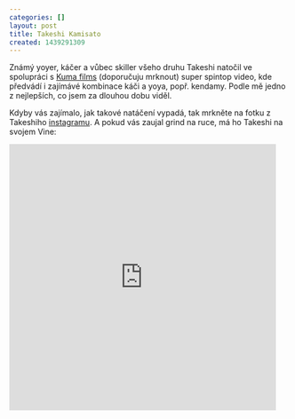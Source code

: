 ```yaml
---
categories: []
layout: post
title: Takeshi Kamisato
created: 1439291309
---
```

<p>Známý yoyer, káčer a vůbec skiller všeho druhu Takeshi natočil ve spolupráci s <a href="https://www.youtube.com/user/kumakumafilms">Kuma films</a> (doporučuju mrknout) super spintop video, kde předvádí i zajímávé kombinace káči a yoya, popř. kendamy. Podle mě jedno z nejlepších, co jsem za dlouhou dobu viděl.</p>



<p><div class="youtube-player" data-id="KWlt2un4q9s"></div></p>



<p>Kdyby vás zajímalo, jak takové natáčení vypadá, tak mrkněte na fotku z Takeshiho <a href="https://instagram.com/p/4iNP8YsIZV/">instagramu</a>. A pokud vás zaujal grind na ruce, má ho Takeshi na svojem Vine:</p>



<p><iframe frameborder="0" height="480" src="https://vine.co/v/eKVOgnEm7P2/embed/simple" width="480"></iframe><script src="https://platform.vine.co/static/scripts/embed.js"></script></p>



<p>&nbsp;</p>

